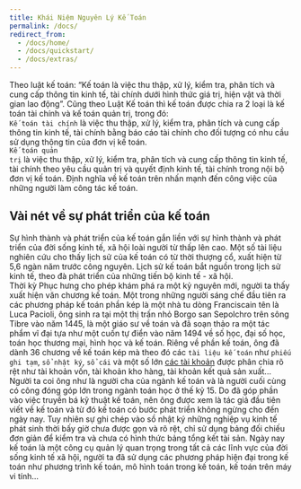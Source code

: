 ```yaml
---
title: Khái Niệm Nguyên Lý Kế Toán
permalink: /docs/
redirect_from:
  - /docs/home/
  - /docs/quickstart/
  - /docs/extras/
---
```

Theo luật kế toán: “Kế toán là việc thu thập, xử
lý, kiểm tra, phân tích và cung cấp thông tin kinh tế, tài chính dưới
hình thức giá trị, hiện vật và thời gian lao động”.
Cũng theo Luật Kế toán thì kế toán được chia ra 2 loại là kế toán
tài chính và kế toán quản trị, trong đó:<br/>
<code class="highlighter-rouge">Kế toán tài chính</code> là việc thu thập, xử lý, kiểm tra, phân tích và
cung cấp thông tin kinh tế, tài chính bằng báo cáo tài chính cho đối
tượng có nhu cầu sử dụng thông tin của đơn vị kế toán. <br/>
<code class="highlighter-rouge">Kế toán quản trị</code> là việc thu thập, xử lý, kiểm tra, phân tích và
cung cấp thông tin kinh tế, tài chính theo yêu cầu quản trị và quyết
định kinh tế, tài chính trong nội bộ đơn vị kế toán. Định nghĩa về kế
toán trên nhấn mạnh đến công việc của những người làm công tác kế toán. 

## Vài nét về sự phát triển của kế toán 
Sự hình thành và phát triển của kế toán gắn liền với sự hình thành
và phát triển của đời sống kinh tế, xã hội loài người từ thấp lên cao.
Một số tài liệu nghiên cứu cho thấy lịch sử của kế toán có từ thời
thượng cổ, xuất hiện từ 5,6 ngàn năm trước công nguyên. Lịch sử kế
toán bắt nguồn trong lịch sử kinh tế, theo đà phát triển của những tiến
bộ kinh tế - xã hội.<br/>
Thời kỳ Phục hưng cho phép khám phá ra một kỷ nguyên mới,
người ta thấy xuất hiện văn chương kế toán. Một trong những người
sáng chế đầu tiên ra các phương pháp kế toán phần kép là một nhà tu
dòng Franciscain tên là Luca Pacioli, ông sinh ra tại một thị trấn nhỏ
Borgo san Sepolchro trên sông Tibre vào năm 1445, là một giáo sư về
toán và đã soạn thảo ra một tác phẩm vĩ đại tựa như một cuốn tự điển
vào năm 1494 về số học, đại số học, toán học thương mại, hình học và
kế toán. Riêng về phần kế toán, ông đã dành 36 chương về kế toán kép
mà theo đó các <code class="highlighter-rouge">tài liệu kế toán</code> như <code class="highlighter-rouge">phiếu ghi tạm</code>,
 <code class="highlighter-rouge">sổ nhật ký</code>, <code class="highlighter-rouge">sổ cái</code> và
một số lớn <a href="https://nghethuatketoan.vn/docs/he-thong-tai-khoan-ke-toan">các tài khoản</a> được phân chia rõ rệt như tài khoản vốn, tài
khoản kho hàng, tài khoản kết quả sản xuất... <br/>
Người ta coi ông như là
người cha của ngành kế toán và là người cuối cùng có công đóng góp
lớn trong ngành toán học ở thế kỷ 15. Do đã góp phần vào việc truyền
bá kỹ thuật kế toán, nên ông được xem là tác giả đầu tiên viết về kế
toán và từ đó kế toán có bước phát triển không ngừng cho đến ngày
nay. Tuy nhiên sự ghi chép vào sồ nhật ký những nghiệp vụ kinh tế
phát sinh thời bấy giờ chưa được gọn và rõ rệt, chỉ sử dụng bảng đối
chiếu đơn giản để kiểm tra và chưa có hình thức bảng tổng kết tài sản.
Ngày nay kế toán là một công cụ quản lý quan trọng trong tất cả
các lĩnh vực của đời sống kinh tế xã hội, người ta đã sử dụng các
phương pháp hiện đại trong kế toán như phương trình kế toán, mô
hình toán trong kế toán, kế toán trên máy vi tính... 
 